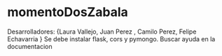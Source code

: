 # momentoDosZabala
 Desarrolladores: {Laura Vallejo,
                  Juan  Perez ,
                  Camilo Perez,
                  Felipe Echavarria
                  }
 Se debe instalar flask, cors y pymongo. 
 Buscar ayuda en la documentacion    
